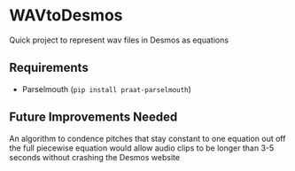 # WAVtoDesmos
Quick project to represent wav files in Desmos as equations

## Requirements
- Parselmouth (`pip install praat-parselmouth`)

## Future Improvements Needed
An algorithm to condence pitches that stay constant to one equation out off the full piecewise equation would allow audio clips to be longer than 3-5 seconds without crashing the Desmos website
